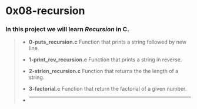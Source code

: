 # 0x08-recursion

### In this project we will learn ***Recursion*** in C.
> - **0-puts_recursion.c** Function that prints a string followed by new line.
>
> - **1-print_rev_recursion.c** Function that prints a string in reverse.
>
> - **2-strlen_recursion.c** Function that returns the the length of a string.
>
> - **3-factorial.c** Function that return the factorial of a given number.
>
> - ****
